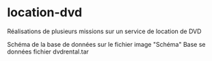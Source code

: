 # location-dvd

Réalisations de plusieurs missions sur un service de location de DVD

Schéma de la base de données sur le fichier image "Schéma"
Base se données fichier dvdrental.tar
